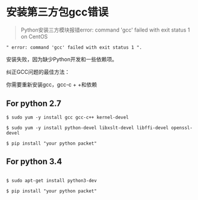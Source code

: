 # 安装第三方包gcc错误
>Python安装三方模块报错error: command 'gcc' failed with exit status 1 on CentOS
```
" error: command 'gcc' failed with exit status 1 ". 
```
安装失败，因为缺少Python开发和一些依赖项。

纠正GCC问题的最佳方法：

你需要重新安装gcc，gcc-c + +和依赖

## For python 2.7
```
$ sudo yum -y install gcc gcc-c++ kernel-devel

$ sudo yum -y install python-devel libxslt-devel libffi-devel openssl-devel

$ pip install "your python packet"
```

## For python 3.4
```

$ sudo apt-get install python3-dev

$ pip install "your python packet"
```